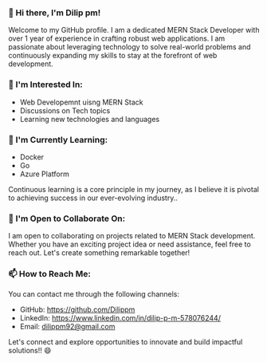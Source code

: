 ### 👋 Hi there, I'm Dilip pm!

Welcome to my GitHub profile. I am a dedicated MERN Stack Developer with over 1 year of experience in crafting robust web applications. I am passionate about leveraging technology to solve real-world problems and continuously expanding my skills to stay at the forefront of web development.

### 👀 I'm Interested In:

- Web Developemnt uisng MERN Stack
- Discussions on Tech topics 
- Learning new technologies and languages

### 🌱 I'm Currently Learning:

- Docker
- Go
- Azure Platform


Continuous learning is a core principle in my journey, as I believe it is pivotal to achieving success in our ever-evolving industry..

### 💞️ I'm Open to Collaborate On:

I am open to collaborating on projects related to MERN Stack development. Whether you have an exciting project idea or need assistance, feel free to reach out. Let's create something remarkable together!

### 📫 How to Reach Me:

You can contact me through the following channels:

- GitHub: https://github.com/Dilippm
- LinkedIn: https://www.linkedin.com/in/dilip-p-m-578076244/
- Email: dilippm92@gmail.com

Let's connect and explore opportunities to innovate and build impactful solutions!! 😄

